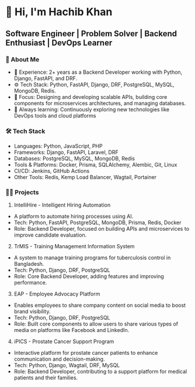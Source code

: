# 👋 Hi, I'm Hachib Khan
## Software Engineer | Problem Solver | Backend Enthusiast | DevOps Learner


### 🚀 About Me
* 🔧 Experience: 2+ years as a Backend Developer working with Python, Django, FastAPI, and DRF.
* ⚙️ Tech Stack: Python, FastAPI, Django, DRF, PostgreSQL, MySQL, MongoDB, Redis.
* 🎯 Focus: Designing and developing scalable APIs, building core components for microservices architectures, and managing databases.
* 🌱 Always learning: Continuously exploring new technologies like DevOps tools and cloud platforms

### 🛠️ Tech Stack
* Languages: Python, JavaScript, PHP
* Frameworks: Django, FastAPI, Laravel, DRF
* Databases: PostgreSQL, MySQL, MongoDB, Redis
* Tools & Platforms: Docker, Prisma, SQLAlchemy, Alembic, Git, Linux
* CI/CD: Jenkins, GitHub Actions
* Other Tools: Redis, Kemp Load Balancer, Wagtail, Portainer

### 🧑‍💻 Projects
1. IntelliHire - Intelligent Hiring Automation
 * A platform to automate hiring processes using AI.
 * Tech: Python, FastAPI, PostgreSQL, MongoDB, Prisma, Redis, Docker
 * Role: Backend Developer, focused on building APIs and microservices to improve candidate evaluation.
2. TrMIS - Training Management Information System
 * A system to manage training programs for tuberculosis control in Bangladesh.
 * Tech: Python, Django, DRF, PostgreSQL
 * Role: Core Backend Developer, adding features and improving performance.
3. EAP - Employee Advocacy Platform
 * Enables employees to share company content on social media to boost brand visibility.
 * Tech: Python, Django, DRF, PostgreSQL
 * Role: Built core components to allow users to share various types of media on platforms like Facebook and LinkedIn.
4. iPICS - Prostate Cancer Support Program
 * Interactive platform for prostate cancer patients to enhance communication and decision-making.
 * Tech: Python, Django, Wagtail, DRF, MySQL
 * Role: Backend Developer, contributing to a support platform for medical patients and their families.


<!--
**hachibkhan19/hachibkhan19** is a ✨ _special_ ✨ repository because its `README.md` (this file) appears on your GitHub profile.

Here are some ideas to get you started:

- 🔭 I’m currently working on ...
- 🌱 I’m currently learning ...
- 👯 I’m looking to collaborate on ...
- 🤔 I’m looking for help with ...
- 💬 Ask me about ...
- 📫 How to reach me: ...
- 😄 Pronouns: ...
- ⚡ Fun fact: ...
-->
